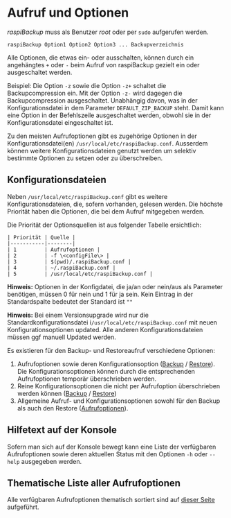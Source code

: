 # Aufruf und Optionen

*raspiBackup* muss als Benutzer *root* oder per `sudo` aufgerufen werden.

```
raspiBackup Option1 Option2 Option3 ... Backupverzeichnis
```

Alle Optionen, die etwas ein- oder ausschalten, können durch
ein angehängtes `+` oder `-` beim Aufruf von raspiBackup gezielt ein oder ausgeschaltet werden.

Beispiel: Die Option `-z` sowie die Option `-z+` schaltet die Backupcompression ein.
Mit der Option `-z-` wird dagegen die Backupcompression ausgeschaltet. Unabhängig davon,
was in der Konfigurationsdatei in dem Parameter `DEFAULT_ZIP_BACKUP` steht. Damit kann eine
Option in der Befehlszeile ausgeschaltet werden, obwohl sie in der
Konfigurationsdatei eingeschaltet ist.

Zu den meisten Aufrufoptionen gibt es zugehörige Optionen in der Konfigurationsdatei(en)
`/usr/local/etc/raspiBackup.conf`. Ausserdem können weitere Konfigurationsdateien
genutzt werden um selektiv bestimmte Optionen zu setzen oder zu überschreiben.

<a name="configFiles"></a>
## Konfigurationsdateien

<a name="configfiles"></a>
Neben `/usr/local/etc/raspiBackup.conf` gibt es weitere Konfigurationsdateien,
die, sofern vorhanden, gelesen werden. Die höchste Priorität haben die Optionen,
die bei dem Aufruf mitgegeben werden.

Die Priorität der Optionsquellen ist aus folgender Tabelle ersichtlich:

```
| Priorität | Quelle |
|-----------|--------|
| 1         | Aufrufoptionen |
| 2         | -f \<configFile\> |
| 3         | $(pwd)/.raspiBackup.conf |
| 4         | ~/.raspiBackup.conf |
| 5         | /usr/local/etc/raspiBackup.conf |
```

**Hinweis:**
Optionen in der Konfigdatei, die ja/an oder nein/aus als Parameter
benötigen, müssen 0 für nein und 1 für ja sein.
Kein Eintrag in der Standardspalte bedeutet der Standard ist `""`

**Hinweis:**
Bei einem Versionsupgrade wird nur die Standardkonfigurationsdatei
i`/usr/local/etc/raspiBackup.conf` mit
neuen Konfigurationsoptionen updated. Alle anderen Konfigurationsdateien
müssen ggf manuell Updated werden.

Es existieren für den Backup- und Restoreaufruf verschiedene Optionen:

1. Aufrufoptionen sowie deren Konfigurationsoption ([Backup](backup.md) / [Restore](restore.md)).
Die Konfigurationsoptionen können durch die entsprechenden Aufrufoptionen temporär
überschrieben werden.
1. Reine Konfigurationsoptionen die nicht per Aufrufoption überschrieben werden können
([Backup](backup-config-options.md) / [Restore](restore-config-options.md))
1. Allgemeine Aufruf- und Konfigurationsoptionen sowohl für den Backup
als auch den Restore ([Aufrufoptionen](general.md)).

## Hilfetext auf der Konsole

Sofern man sich auf der Konsole bewegt kann
eine Liste der verfügbaren Aufrufoptionen sowie deren aktuellen Status mit den
Optionen `-h` oder `--help` ausgegeben werden.

## Thematische Liste aller Aufrufoptionen

Alle verfügbaren Aufrufoptionen thematisch sortiert sind auf [dieser Seite](options-by-topic.md) aufgeführt.

[.status]: rst
